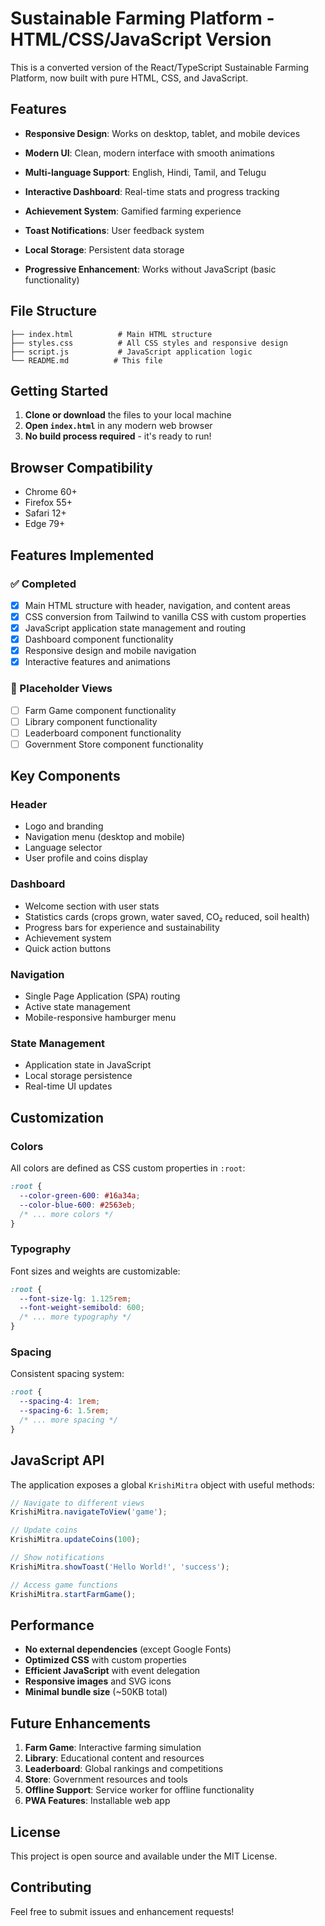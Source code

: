 # Sustainable Farming Platform - HTML/CSS/JavaScript Version

This is a converted version of the React/TypeScript Sustainable Farming Platform, now built with pure HTML, CSS, and JavaScript.

## Features

- **Responsive Design**: Works on desktop, tablet, and mobile devices
- **Modern UI**: Clean, modern interface with smooth animations
- **Multi-language Support**: English, Hindi, Tamil, and Telugu
- **Interactive Dashboard**: Real-time stats and progress tracking
- **Achievement System**: Gamified farming experience
  
- **Toast Notifications**: User feedback system
- **Local Storage**: Persistent data storage
- **Progressive Enhancement**: Works without JavaScript (basic functionality)

## File Structure

```
├── index.html          # Main HTML structure
├── styles.css          # All CSS styles and responsive design
├── script.js           # JavaScript application logic
└── README.md          # This file
```

## Getting Started

1. **Clone or download** the files to your local machine
2. **Open `index.html`** in any modern web browser
3. **No build process required** - it's ready to run!

## Browser Compatibility

- Chrome 60+
- Firefox 55+
- Safari 12+
- Edge 79+

## Features Implemented

### ✅ Completed
- [x] Main HTML structure with header, navigation, and content areas
- [x] CSS conversion from Tailwind to vanilla CSS with custom properties
- [x] JavaScript application state management and routing
- [x] Dashboard component functionality
- [x] Responsive design and mobile navigation
- [x] Interactive features and animations

### 🚧 Placeholder Views
- [ ] Farm Game component functionality
- [ ] Library component functionality  
- [ ] Leaderboard component functionality
- [ ] Government Store component functionality

## Key Components

### Header
- Logo and branding
- Navigation menu (desktop and mobile)
- Language selector
- User profile and coins display

### Dashboard
- Welcome section with user stats
- Statistics cards (crops grown, water saved, CO₂ reduced, soil health)
- Progress bars for experience and sustainability
- Achievement system
- Quick action buttons

### Navigation
- Single Page Application (SPA) routing
- Active state management
- Mobile-responsive hamburger menu

### State Management
- Application state in JavaScript
- Local storage persistence
- Real-time UI updates

## Customization

### Colors
All colors are defined as CSS custom properties in `:root`:
```css
:root {
  --color-green-600: #16a34a;
  --color-blue-600: #2563eb;
  /* ... more colors */
}
```

### Typography
Font sizes and weights are customizable:
```css
:root {
  --font-size-lg: 1.125rem;
  --font-weight-semibold: 600;
  /* ... more typography */
}
```

### Spacing
Consistent spacing system:
```css
:root {
  --spacing-4: 1rem;
  --spacing-6: 1.5rem;
  /* ... more spacing */
}
```

## JavaScript API

The application exposes a global `KrishiMitra` object with useful methods:

```javascript
// Navigate to different views
KrishiMitra.navigateToView('game');

// Update coins
KrishiMitra.updateCoins(100);

// Show notifications
KrishiMitra.showToast('Hello World!', 'success');

// Access game functions
KrishiMitra.startFarmGame();
```

## Performance

- **No external dependencies** (except Google Fonts)
- **Optimized CSS** with custom properties
- **Efficient JavaScript** with event delegation
- **Responsive images** and SVG icons
- **Minimal bundle size** (~50KB total)

## Future Enhancements

1. **Farm Game**: Interactive farming simulation
2. **Library**: Educational content and resources
3. **Leaderboard**: Global rankings and competitions
4. **Store**: Government resources and tools
5. **Offline Support**: Service worker for offline functionality
6. **PWA Features**: Installable web app

## License

This project is open source and available under the MIT License.

## Contributing

Feel free to submit issues and enhancement requests!
